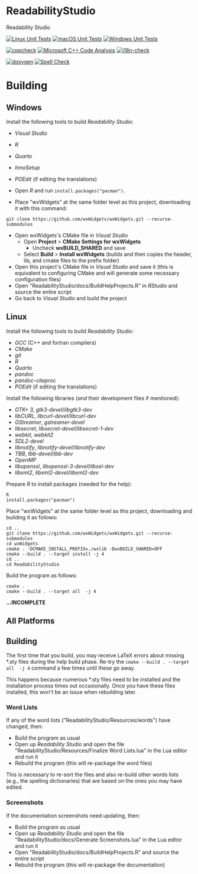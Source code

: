 # ReadabilityStudio
Readability Studio

[![Linux Unit Tests](https://github.com/Blake-Madden/ReadabilityStudio/actions/workflows/unit-tests.yml/badge.svg)](https://github.com/Blake-Madden/ReadabilityStudio/actions/workflows/unit-tests.yml)
[![macOS Unit Tests](https://github.com/Blake-Madden/ReadabilityStudio/actions/workflows/mac-unit-tests.yml/badge.svg)](https://github.com/Blake-Madden/ReadabilityStudio/actions/workflows/mac-unit-tests.yml)
[![Windows Unit Tests](https://github.com/Blake-Madden/ReadabilityStudio/actions/workflows/windows-unit-tests.yml/badge.svg)](https://github.com/Blake-Madden/ReadabilityStudio/actions/workflows/windows-unit-tests.yml)

[![cppcheck](https://github.com/Blake-Madden/ReadabilityStudio/actions/workflows/cppcheck.yml/badge.svg)](https://github.com/Blake-Madden/ReadabilityStudio/actions/workflows/cppcheck.yml)
[![Microsoft C++ Code Analysis](https://github.com/Blake-Madden/ReadabilityStudio/actions/workflows/msvc.yml/badge.svg)](https://github.com/Blake-Madden/ReadabilityStudio/actions/workflows/msvc.yml)
[![i18n-check](https://github.com/Blake-Madden/ReadabilityStudio/actions/workflows/i18n-check.yml/badge.svg)](https://github.com/Blake-Madden/ReadabilityStudio/actions/workflows/i18n-check.yml)

[![doxygen](https://github.com/Blake-Madden/ReadabilityStudio/actions/workflows/doxygen.yml/badge.svg)](https://github.com/Blake-Madden/ReadabilityStudio/actions/workflows/doxygen.yml)
[![Spell Check](https://github.com/Blake-Madden/ReadabilityStudio/actions/workflows/spell-check.yml/badge.svg)](https://github.com/Blake-Madden/ReadabilityStudio/actions/workflows/spell-check.yml)

# Building

## Windows

Install the following tools to build *Readability Studio*:

- *Visual Studio*
- *R*
- *Quarto*
- *InnoSetup*
- *POEdit* (if editing the translations)

- Open *R* and run `install.packages("pacman")`.
- Place "wxWidgets" at the same folder level as this project, downloading it with this command:
```
git clone https://github.com/wxWidgets/wxWidgets.git --recurse-submodules
```
- Open wxWidgets's CMake file in *Visual Studio*
  - Open **Project** > **CMake Settings for wxWidgets**
    - Uncheck **wxBUILD_SHARED** and save
  - Select **Build** > **Install wxWidgets** (builds and then copies the header, lib, and cmake files to the prefix folder)
- Open this project's CMake file in *Visual Studio* and save it (this is equivalent to configuring CMake and will generate some necessary configuration files)
- Open "ReadabilityStudio/docs/BuildHelpProjects.R" in *RStudio* and source the entire script
- Go back to *Visual Studio* and build the project

## Linux

Install the following tools to build *Readability Studio*:

- *GCC* (C++ and fortran compilers)
- *CMake*
- *git*
- *R*
- *Quarto*
- *pandoc*
- *pandoc-citeproc*
- *POEdit* (if editing the translations)

Install the following libraries (*and* their development files if mentioned):

- *GTK+ 3*, *gtk3-devel*/*libgtk3-dev*
- *libCURL*, *libcurl-devel*/*libcurl-dev*
- *GStreamer*, *gstreamer-devel*
- *libsecret*, *libsecret-devel*/*libsecret-1-dev*
- *webkit*, *webkit2*
- *SDL2-devel*
- *libnotify*, *libnotify-devel*/*libnotify-dev*
- *TBB*, *tbb-devel*/*tbb-dev*
- *OpenMP*
- *libopenssl*, *libopenssl-3-devel*/*libssl-dev*
- *libxml2*, *libxml2-devel*/*libxml2-dev*

Prepare *R* to install packages (needed for the help):

```
R
install.packages("pacman")
```

Place "wxWidgets" at the same folder level as this project, downloading and building it as follows:

```
cd ..
git clone https://github.com/wxWidgets/wxWidgets.git --recurse-submodules
cd wxWidgets
cmake . -DCMAKE_INSTALL_PREFIX=./wxlib -DwxBUILD_SHARED=OFF
cmake --build . --target install -j 4
cd ..
cd ReadabilityStudio
```

Build the program as follows:

```
cmake .
cmake --build . --target all  -j 4
```

**...INCOMPLETE**

## All Platforms

## Building

The first time that you build, you may receive LaTeX errors about missing \*.sty files during the help build phase.
Re-try the `cmake --build . --target all  -j 4` command a few times until these go away.

This happens because numerous \*.sty files need to be installed and the installation process times out occasionally.
Once you have these files installed, this won't be an issue when rebuilding later.

### Word Lists

If any of the word lists ("ReadabilityStudio/Resources/words") have changed, then:

- Build the program as usual
- Open up *Readability Studio* and open the file "ReadabilityStudio/Resources/Finalize Word Lists.lua" in the Lua editor and run it
- Rebuild the program (this will re-package the word files)

This is necessary to re-sort the files and also re-build other words lists (e.g., the spelling dictionaries) that are based on the ones you may have edited.

### Screenshots

If the documentation screenshots need updating, then:

- Build the program as usual
- Open up *Readability Studio* and open the file "ReadabilityStudio/docs/Generate Screenshots.lua" in the Lua editor and run it
- Open "ReadabilityStudio/docs/BuildHelpProjects.R" and source the entire script
- Rebuild the program (this will re-package the documentation)
